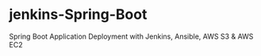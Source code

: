 # jenkins-Spring-Boot
Spring Boot Application Deployment with Jenkins, Ansible, AWS S3 &amp; AWS EC2
